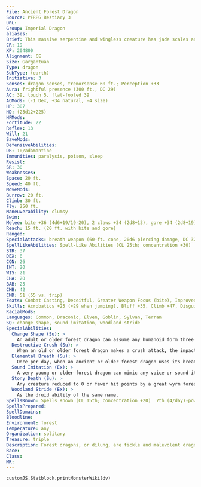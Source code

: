 ```yaml
---
File: Ancient Forest Dragon
Source: PFRPG Bestiary 3
URL: 
Group: Imperial Dragon
aliases: 
Brief: This massive serpentine and wingless creature has jade scales and antlers, and sounds like grinding stones as it stalks forth.
CR: 19
XP: 204800
Alignment: CE
Size: Gargantuan
Type: dragon
SubType: (earth)
Initiative: 3
Senses: dragon senses, tremorsense 60 ft.; Perception +33
Aura: frightful presence (300 ft., DC 29)
AC: 39, touch 5, flat-footed 39
ACMods: (-1 Dex, +34 natural, -4 size)
HP: 387
HD: (25d12+225)
HPMods: 
Fortitude: 22
Reflex: 13
Will: 21
SaveMods: 
DefensiveAbilities: 
DR: 10/adamantine
Immunities: paralysis, poison, sleep
Resist: 
SR: 30
Weaknesses: 
Space: 20 ft.
Speed: 40 ft.
MoveMods: 
Burrow: 20 ft.
Climb: 30 ft.
Fly: 250 ft.
Maneuverability: clumsy
Swim: 
Melee: bite +36 (4d6+19/19-20), 2 claws +34 (2d8+13), gore +34 (2d8+19), tail slap +32 (2d8+19)
Reach: 15 ft. (20 ft. with bite and gore)
Ranged: 
SpecialAttacks: breath weapon (60-ft. cone, 20d6 piercing damage, DC 32) crush (DC 32, 2d8+19), destructive crush, tail sweep (2d6+19, DC 35)
SpellLikeAbilities: Spell-Like Abilities (CL 25th; concentration +30)  At Will-animate plants, entangle (DC 16), blight (DC 20), pass without trace, tree stride
STR: 37
DEX: 8
CON: 26
INT: 20
WIS: 21
CHA: 20
BAB: 25
CMB: 42
CMD: 51 (55 vs. trip)
Feats: Combat Casting, Deceitful, Greater Weapon Focus (bite), Improved Critical (bite), Improved Initiative, Improved Natural Armor, Iron Will, Multiattack, Power Attack, Skill Focus (Stealth), Stealthy, Toughness, Weapon Focus (bite)
Skills: Acrobatics +25 (+29 when jumping), Bluff +35, Climb +47, Disguise +7, Escape Artist +28, Fly +0, Intimidate +33, Knowledge (arcana) +31, Knowledge (nature) +31, Perception +33, Spellcraft +33, Stealth +25, Survival +29
RacialMods: 
Languages: Common, Draconic, Elven, Goblin, Sylvan, Terran
SQ: change shape, sound imitation, woodland stride
SpecialAbilities:
  Change Shape (Su): >
    An adult or older forest dragon can assume any humanoid form three times per day as if using polymorph.
  Destructive Crush (Su): >
    When an old or older forest dragon makes a crush attack, the impact kicks up debris in a 20-foot-radius burst for 1d6 rounds. The debris obscures the vision of creatures within the debris field and grants concealment to those creatures. The forest dragon can see normally within and through the debris field.
  Elemental Breath (Su): >
    Once per day, when an ancient or older forest dragon uses its breath weapon, it can summon a greater earth elemental within the cone. The caster level for these effects is the same as the dragon's caster level.
  Sound Imitation (Ex): >
    A very young or older forest dragon can mimic any voice or sound it has heard by making a successful Bluff check against the listener's Sense Motive check.
  Stony Death (Su): >
    Any creature reduced to 0 or fewer hit points by a great wyrm forest dragon's breath weapon must also make a Fortitude save (same DC as the forest dragon's breath weapon) or be petrified as the flesh to stone spell. This is a death effect.
  Woodland Stride (Ex): >
    As the druid ability of the same name.
SpellsKnown: Spells Known (CL 15th; concentration +20)  7th (4/day)-power word blind, waves of exhaustion (DC 22)  6th (6/day)-acid fog, disintegrate (DC 21), move earth  5th (7/day)-baleful polymorph (DC 20), cloudkill (DC 20), feeblemind (DC 20), passwall  4th (7/day)-bestow curse (DC 19), charm monster (DC 19), solid fog, stone shape  3rd (7/day)-lightning bolt (DC 18), wind wall, slow (DC 18), stinking cloud (DC 18)  2nd (7/day)-fog cloud, glitterdust, hideous laughter, invisibility, touch of idiocy   1st (8/day)-hypnotism (DC 16), obscuring mist, magic missile, ray of enfeeblement (DC 16), shield  0 (at-will)-dancing lights, daze (DC 15), detect magic, ghost sound, mage hand, mending, read magic, resistance, touch of fatigue
SpellsPrepared: 
SpellDomains: 
Bloodline: 
Environment: forest
Temperature: any
Organization: solitary
Treasure: triple
Description: Forest dragons, or dilung, are fickle and malevolent dragons that dwell in deep, rugged woodlands. While a forest dragon can fly, it prefers to stalk the earth, flying only to pursue objects of its wrath.
Race: 
Class: 
MR: 
---
```

```dataviewjs
customJS.Statblock.printMonsterWiki(dv)
```
